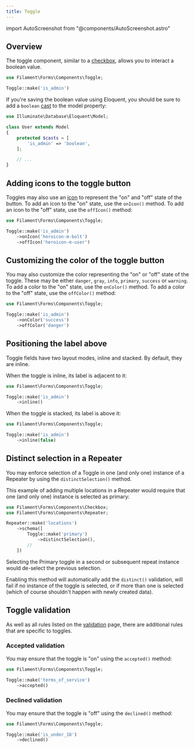 ```yaml
---
title: Toggle
---
```

import AutoScreenshot from "@components/AutoScreenshot.astro"

## Overview

The toggle component, similar to a [checkbox](checkbox), allows you to interact a boolean value.

```php
use Filament\Forms\Components\Toggle;

Toggle::make('is_admin')
```

<AutoScreenshot name="forms/fields/toggle/simple" alt="Toggle" version="3.x" />

If you're saving the boolean value using Eloquent, you should be sure to add a `boolean` [cast](https://laravel.com/docs/eloquent-mutators#attribute-casting) to the model property:

```php
use Illuminate\Database\Eloquent\Model;

class User extends Model
{
    protected $casts = [
        'is_admin' => 'boolean',
    ];

    // ...
}
```

## Adding icons to the toggle button

Toggles may also use an [icon](https://blade-ui-kit.com/blade-icons?set=1#search) to represent the "on" and "off" state of the button. To add an icon to the "on" state, use the `onIcon()` method. To add an icon to the "off" state, use the `offIcon()` method:

```php
use Filament\Forms\Components\Toggle;

Toggle::make('is_admin')
    ->onIcon('heroicon-m-bolt')
    ->offIcon('heroicon-m-user')
```

<AutoScreenshot name="forms/fields/toggle/icons" alt="Toggle icons" version="3.x" />

## Customizing the color of the toggle button

You may also customize the color representing the "on" or "off" state of the toggle. These may be either `danger`, `gray`, `info`, `primary`, `success` or `warning`. To add a color to the "on" state, use the `onColor()` method. To add a color to the "off" state, use the `offColor()` method:

```php
use Filament\Forms\Components\Toggle;

Toggle::make('is_admin')
    ->onColor('success')
    ->offColor('danger')
```

<AutoScreenshot name="forms/fields/toggle/off-color" alt="Toggle off color" version="3.x" />

<AutoScreenshot name="forms/fields/toggle/on-color" alt="Toggle on color" version="3.x" />

## Positioning the label above

Toggle fields have two layout modes, inline and stacked. By default, they are inline.

When the toggle is inline, its label is adjacent to it:

```php
use Filament\Forms\Components\Toggle;

Toggle::make('is_admin')
    ->inline()
```

<AutoScreenshot name="forms/fields/toggle/inline" alt="Toggle with its label inline" version="3.x" />

When the toggle is stacked, its label is above it:

```php
use Filament\Forms\Components\Toggle;

Toggle::make('is_admin')
    ->inline(false)
```

<AutoScreenshot name="forms/fields/toggle/not-inline" alt="Toggle with its label above" version="3.x" />

## Distinct selection in a Repeater

You may enforce selection of a Toggle in one (and only one) instance of a Repeater by using the `distinctSelection()` method.

This example of adding multiple locations in a Repeater would require that one (and only one) instance is selected as primary:

```php
use Filament\Forms\Components\Checkbox;
use Filament\Forms\Components\Repeater;

Repeater::make('locations')
    ->schema([  
        Toggle::make('primary')
            ->distinctSelection(),
        //
    ])
```

Selecting the Primary toggle in a second or subsequent repeat instance would de-select the previous selection.

Enabling this method will automatically add the `distinct()` validation, will fail if no instance of the toggle is selected, or if more than one is selected (which of course shouldn't happen with newly created data).

## Toggle validation

As well as all rules listed on the [validation](../validation) page, there are additional rules that are specific to toggles.

### Accepted validation

You may ensure that the toggle is "on" using the `accepted()` method:

```php
use Filament\Forms\Components\Toggle;

Toggle::make('terms_of_service')
    ->accepted()
```

### Declined validation

You may ensure that the toggle is "off" using the `declined()` method:

```php
use Filament\Forms\Components\Toggle;

Toggle::make('is_under_18')
    ->declined()
```
